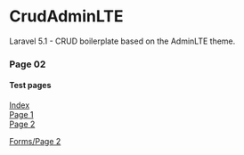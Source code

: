 # CrudAdminLTE

Laravel 5.1 - CRUD boilerplate based on the AdminLTE theme.

### Page 02

#### Test pages

[Index](README.md)<br>
[Page 1](page01.md)<br>
[Page 2](page02.md)<br>

[Forms/Page 2](forms/page01.md)
